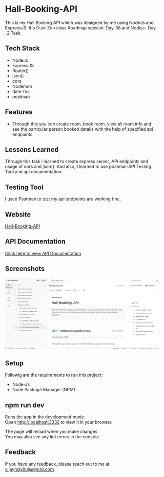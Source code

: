 
# Hall-Booking-API

This is my Hall Booking API which was designed by me using NodeJs and ExpressJS. It's Guvi-Zen class Roadmap session: Day-38 and Nodejs- Day -2 Task.

## Tech Stack

- NodeJs
- ExpressJS
- Router()
- json()
- cors
- Nodemon
- date-fns
- postman

## Features

- Through this you can create room, book room, view all room info and see the particular person booked details with the help of specified api endpoints.

## Lessons Learned

Through this task I learned to create express server, API endpoints and usage of cors and json(). And also, I learned to use postman-API Testing Tool and api documentation.

## Testing Tool

I used Postman to test my api endpoints are working fine.

## Website

[Hall-Booking-API]()


## API Documentation

[Click here to view API Documentation](https://documenter.getpostman.com/view/24200691/2sA2xh2YJx)

## Screenshots

![App Screenshot](./Images/demo.png)

## Setup

Followig are the requirements to run this project:
- Node-Js
- Node Package Manager (NPM)

## npm run dev

Runs the app in the development mode.\
Open [http://localhost:3333](http://localhost:3333) to view it in your browser.

The page will reload when you make changes.\
You may also see any lint errors in the console.

## Feedback

If you have any feedback, please reach out to me at vijaymayhul@gmail.com
